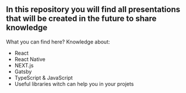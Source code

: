 ## In this repository you will find all presentations that will be created in the future to share knowledge
What you can find here? Knowledge about:
 - React
 - React Native
 - NEXT.js
 - Gatsby
 - TypeScript & JavaScript
 - Useful libraries witch can help you in your projets

